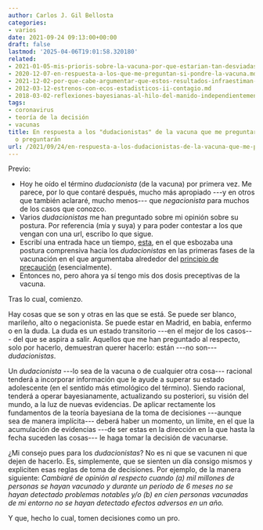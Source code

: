 ```yaml
---
author: Carlos J. Gil Bellosta
categories:
- varios
date: 2021-09-24 09:13:00+00:00
draft: false
lastmod: '2025-04-06T19:01:58.320180'
related:
- 2021-01-05-mis-prioris-sobre-la-vacuna-por-que-estarian-tan-desviadas.md
- 2020-12-07-en-respuesta-a-los-que-me-preguntan-si-pondre-la-vacuna.md
- 2021-12-02-por-que-cabe-argumentar-que-estos-resultados-infraestiman-la-efectividad-de-las-vacunas-contra-el-covid.md
- 2012-03-12-estrenos-con-ecos-estadisticos-ii-contagio.md
- 2018-03-02-reflexiones-bayesianas-al-hilo-del-manido-independientemente-de-su-ideologia-los-economistas-suelen-estar-de-acuerdo-en-que.md
tags:
- coronavirus
- teoría de la decisión
- vacunas
title: En respuesta a los "dudacionistas" de la vacuna que me preguntaron, preguntan
  o preguntarán
url: /2021/09/24/en-respuesta-a-los-dudacionistas-de-la-vacuna-que-me-preguntaron-preguntan-o-preguntaran/
---
```


Previo:

  * Hoy he oído el término _dudacionista_ (de la vacuna) por primera vez. Me parece, por lo que contaré después, mucho más apropiado ---y en otros que también aclararé, mucho menos--- que _negacionista_ para muchos de los casos que conozco.
  * Varios _dudacionistas_ me han preguntado sobre mi opinión sobre su postura. Por referencia (mía y suya) y para poder contestar a los que vengan con una url, escribo lo que sigue.
  * Escribí una entrada hace un tiempo, [esta](https://datanalytics.com/2020/12/07/en-respuesta-a-los-que-me-preguntan-si-pondre-la-vacuna/), en el que esbozaba una postura comprensiva hacia los _dudacionistas_ en las primeras fases de la vacunación en el que argumentaba alrededor del [principio de precaución](https://es.wikipedia.org/wiki/Principio_de_precauci%C3%B3n) (esencialmente).
  * Entonces no, pero ahora ya sí tengo mis dos dosis preceptivas de la vacuna.

Tras lo cual, comienzo.

Hay cosas que se son y otras en las que se está. Se puede ser blanco, marileño, alto o negacionista. Se puede estar en Madrid, en babia, enfermo o en la duda. La duda es un estado transitorio ---en el mejor de los casos--- del que se aspira a salir. Aquellos que me han preguntado al respecto, solo por hacerlo, demuestran querer hacerlo: están ---no son--- _dudacionistas_.

Un _dudacionista_ ---lo sea de la vacuna o de cualquier otra cosa--- racional tenderá a incorporar información que le ayude a superar su estado adolescente (en el sentido más etimológico del término). Siendo racional, tenderá a operar bayesianamente, actualizando su posteriori, su visión del mundo, a la luz de nuevas evidencias. De aplicar rectamente los fundamentos de la teoría bayesiana de la toma de decisiones ---aunque sea de manera implícita--- deberá haber un momento, un límite, en el que la acumulación de evidencias ---de ser estas en la dirección en la que hasta la fecha suceden las cosas--- le haga tomar la decisión de vacunarse.

¿Mi consejo pues para los _dudacionistas_? No es ni que se vacunen ni que dejen de hacerlo. Es, simplemente, que se sienten un día consigo mismos y expliciten esas reglas de toma de decisiones. Por ejemplo, de la manera siguiente: _Cambiaré de opinión al respecto cuando (a) mil millones de personas se hayan vacunado y durante un periodo de 6 meses no se hayan detectado problemas notables y/o (b) en cien personas vacunadas de mi entorno no se hayan detectado efectos adversos en un año._

Y que, hecho lo cual, tomen decisiones como un pro.